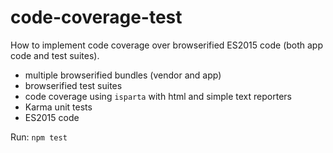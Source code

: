 # code-coverage-test

How to implement code coverage over browserified ES2015 code (both app code and test suites).

- multiple browserified bundles (vendor and app)
- browserified test suites
- code coverage using `isparta` with html and simple text reporters
- Karma unit tests
- ES2015 code

Run: `npm test`

